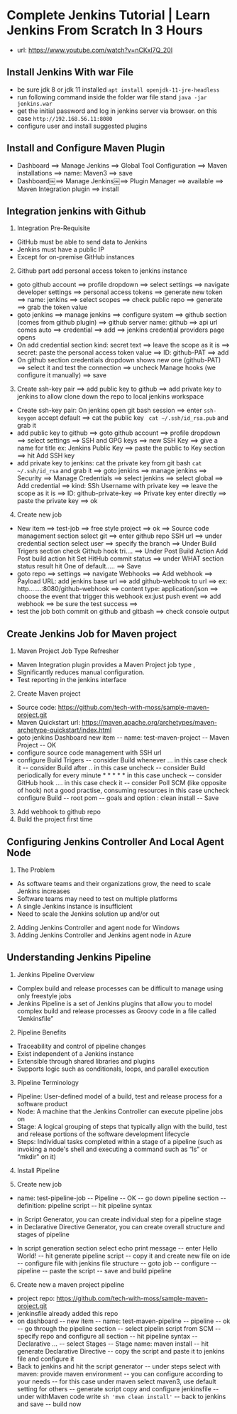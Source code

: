# Complete Jenkins Tutorial | Learn Jenkins From Scratch In 3 Hours 
- url: https://www.youtube.com/watch?v=nCKxl7Q_20I 

## Install Jenkins With war File
- be sure jdk 8 or jdk 11 installed
`apt install openjdk-11-jre-headless`
- run following command inside the folder war file stand
`java -jar jenkins.war`
- get the initial password and log in jenkins server via browser. on this case
`http://192.168.56.11:8080`
- configure user and install suggested plugins

## Install and Configure Maven Plugin
- Dashboard ==> Manage Jenkins ==> Global Tool Configuration ==> Maven installations ==> name: Maven3 
==> save
- Dashboard￼==> Manage Jenkins￼==> Plugin Manager ==> available ==> Maven Integration plugin ==> install

## Integration jenkins with Github

1. Integration Pre-Requisite
- GitHub must be able to send data to Jenkins
- Jenkins must have a public IP 
- Except for on-premise GitHub instances 

2. Github part add personal access token to jenkins instance
- goto github account ==> profile dropdown ==> select settings ==> navigate developer settings ==> personal access tokens ==> generate new token ==> name: jenkins ==> 
select scopes ==> check public repo ==> generate ==> grab the token value
- goto jenkins ==> manage jenkins ==> configure system ==> github section (comes from github plugin) ==> github server name: github ==> api url comes auto ==> credential 
==> add ==> jenkins credential providers page opens
- On add credential section kind: secret text ==> leave the scope as it is ==> secret: paste the personal access token value ==> ID: github-PAT ==> add
- On github section credentials dropdown shows new one (github-PAT) ==> select it and test the connection ==> uncheck Manage hooks (we configure it manually) ==> save

3. Create ssh-key pair ==> add public key to github ==> add private key to jenkins to allow clone down the repo to local jenkins workspace
- Create ssh-key pair: On jenkins open git bash session ==> enter `ssh-keygen` accept default ==> cat the public key ` cat ~/.ssh/id_rsa.pub` and grab it    
- add public key to github ==> goto github account ==> profile dropdown ==> select settings ==> SSH and GPG keys ==> new SSH Key ==> give a name for title ex: Jenkins Public Key ==> paste the public to Key section ==> hit Add SSH key 
- add private key to jenkins: cat the private key from git bash ` cat ~/.ssh/id_rsa ` and grab it ==> goto jenkins ==> manage jenkins ==> Security ==> Manage Credentials ==> select jenkins ==> select global ==> Add credential ==> kind: SSh Username with private key ==> leave the scope as it is ==> ID: github-private-key ==> Private key enter directly ==> paste the private key ==> ok

4. Create new job
- New item ==> test-job ==> free style project ==> ok ==> Source code management section select git ==> enter github repo SSH url ==> under credential section select user 
==> specify the branch ==> Under Build Trigers section check Github hook tri.... ==> Under Post Build Action Add Post build action hit Set HitHub commit status ==> under 
WHAT section status result hit One of default..... ==> Save
- goto repo ==> settings ==> navigate Webhooks ==> Add webhook ==> Payload URL: add jenkins base url ==> add github-webhook to url ==> ex: http.......:8080/github-webhook 
==> content type: application/json ==> choose the event that trigger this webhook ex:just push event ==> add webhook ==> be sure the test success ==> 
- test the job both commit on github and gitbash ==> check console output

## Create Jenkins Job for Maven project

1. Maven Project Job Type Refresher
- Maven Integration plugin provides a Maven Project job type ,
- Significantly reduces manual configuration.
- Test reporting in the jenkins interface

2. Create Maven project
- Source code: https://github.com/tech-with-moss/sample-maven-project.git
- Maven Quickstart url: https://maven.apache.org/archetypes/maven-archetype-quickstart/index.html
- goto jenkins Dashboard new item -- name: test-maven-project -- Maven Project -- OK
- configure source code management with SSH url
- configure Build Trigers -- consider Build whenever ... in this case check it -- consider Build after .. in this case uncheck -- consider Build periodically for every 
minute * * * * * in this case uncheck -- consider GitHub hook .... in this case check it -- consider Poll SCM (like opposite of hook) not a good practise, consuming 
resources in this case uncheck 
configure Build -- root pom -- goals and option : clean install -- Save

3. Add webhook to github repo
4. Build the project first time

## Configuring Jenkins Controller And Local Agent Node
1. The Problem 
- As software teams and their organizations grow, the need to scale Jenkins increases
- Software teams may need to test on multiple platforms
- A single Jenkins instance is insufficient
- Need to scale the Jenkins solution up and/or out

2. Adding Jenkins Controller and agent node for Windows
3. Adding Jenkins Controller and Jenkins agent node in Azure

## Understanding Jenkins Pipeline

1. Jenkins Pipeline Overview 
- Complex build and release processes can be difficult to manage using only freestyle jobs
- Jenkins Pipeline is a set of Jenkins plugins that allow you to model complex build and release processes as Groovy code in a file called “Jenkinsfile”

2. Pipeline Benefits
- Traceability and control of pipeline changes 
- Exist independent of a Jenkins instance
- Extensible through shared libraries and plugins
- Supports logic such as conditionals, loops, and parallel execution

3. Pipeline Terminology
- Pipeline: User-defined model of a build, test and release process for a software product
- Node: A machine that the Jenkins Controller can execute pipeline jobs on
- Stage: A logical grouping of steps that typically align with the build, test and release portions of the software development lifecycle
- Steps: Individual tasks completed within a stage of a pipeline (such as invoking a node's shell and executing a command such as “ls” or “mkdir" on it)

4. Install Pipeline 


5. Create new job
- name: test-pipeline-job -- Pipeline -- OK -- go down pipeline section -- definition: pipeline script -- hit pipeline syntax
* in Script Generator, you can create individual step for a pipeline stage 
* in Declarative Directive Generator, you can create overall structure and stages of pipeline
- In script generation section select echo print message -- enter Hello World! -- hit generate pipeline script -- copy it and create new file on ide -- configure file with 
jenkins file structure -- goto job -- configure -- pipeline -- paste the script -- save and build pipeline

6. Create new a maven project pipeline
- project repo: https://github.com/tech-with-moss/sample-maven-project.git
- jenkinsfile already added this repo
- on dashboard -- new item -- name: test-maven-pipeline -- pipeline -- ok -- go through the pipeline section -- select pipelin script from SCM -- specify repo and configure 
all section -- hit pipeline syntax -- Declarative ... -- select Stages -- Stage name: maven install -- hit generate Declarative Directive -- copy the script and paste it to 
jenkins file and configure it 
- Back to jenkins and hit the script generator -- under steps select with maven: provide maven environment -- you can configure according to your needs -- for this case 
under maven select maven3, use default setting for others -- generate script copy and configure jenkinsfile -- under withMaven code write `sh 'mvn clean install'` -- back 
to jenkins and save -- build now
